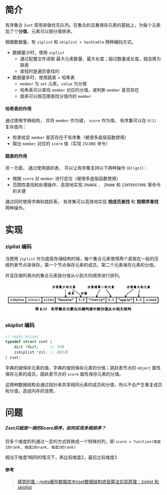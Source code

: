 # 简介
有序集合 `Zset` 常用来做优先队列。在集合的去重保存元素的基础上，为每个元素加了个**分值**，元素可以按分值排序。

根据数据量，有 `ziplist` 和 `skiplist + hashtable` 两种编码方式。

- 数据量少时，使用 `ziplist`
    - 通过配置文件读取 最大元素数量、最大长度；超过数量或长度，就会换为跳表
    - 查找时是遍历查找的
- 数据量多时，使用跳表  + 哈希表
    - `member` 为 `set` 元素，`value` 为分值
    - 哈希表可以查找 `member` 对应的分值，或判断 `member` 是否存在
    - 跳表可以按范围查找分值内的 `member`



#### 哈希表的作用

通过使用字典结构， 并将 `member` 作为键， `score` 作为值， 有序集可以在 `O(1) ` 复杂度内：
- 检查给定 `member` 是否存在于有序集（被很多底层函数使用）
- 取出 `member` 对应的 `score` 值（实现 `ZSCORE` 命令）



#### 跳表的作用

另一方面， 通过使用跳跃表， 可以让有序集支持以下两种操作 (`O(lgn)`)：
- 根据 `score` 对 `member` 进行定位（被很多底层函数使用）
- 范围性查找和处理操作，高效地实现 `ZRANGE` 、 `ZRANK` 和 `ZINTERSTORE` 等命令的关键



通过同时使用字典和跳跃表， 有序集可以高效地实现 **按成员查找** 和  **按顺序查找** 两种操作。





# 实现

### ziplist 编码

当使用 `ziplist` 作为底层存储结构时候，每个集合元素使用两个紧挨在一起的压缩列表节点来保存，第一个节点保存元素的成员，第二个元素保存元素的分值。

并且压缩列表内的集合元素按分值从小到大的顺序进行排列。

![aHR0cHM6Ly91cGxvYWQtaW1hZ2VzLmpp](assets/aHR0cHM6Ly91cGxvYWQtaW1hZ2VzLmpp.jpg)





### skiplist 编码

```c
// redis.h/zset
typedef struct zset { 
    dict *dict;     // 字典
    zskiplist *zsl; // 跳跃表
} zset;
```

字典的键保存元素的值，字典的值则保存元素的分值；跳跃表节点的 `object` 属性保存元素的成员，跳跃表节点的 `score` 属性保存元素的分值。

这两种数据结构会通过指针来共享相同元素的成员和分值，所以不会产生重复成员和分值，造成内存的浪费。







# 问题

##### Zset只能按一维的Score排序，如何实现多维排序？
将多个维度的列通过一定的方式转换成一个特殊的列，即 `score = function(维度1的rank, 维度2的rank, 维度3的rank)`

相当于维度1相同的情况下，再比较维度2，最后比较维度3



#### 参考

> [隨意的風 - redis缓存数据库中zset数据结构底层算法实现原理：ziplist 和 skiplist](https://blog.csdn.net/Windgs_YF/article/details/103031177)

